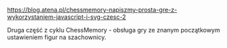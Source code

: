 https://blog.atena.pl/chessmemory-napiszmy-prosta-gre-z-wykorzystaniem-javascript-i-svg-czesc-2

Druga część z cyklu ChessMemory - obsługa gry ze znanym początkowym ustawieniem figur na szachownicy.
